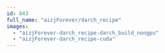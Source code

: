 ```yaml
---
id: 843
full_name: "aizjForever/darch_recipe"
images: 
  - "aizjForever-darch_recipe-darch_build_nongpu"
  - "aizjForever-darch_recipe-cuda"
---
```

